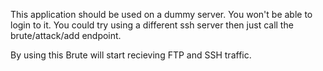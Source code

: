 This application should be used on a dummy server. You won't be able to login to it. You could try using a different ssh server then just call the brute/attack/add endpoint.

By using this Brute will start recieving FTP and SSH traffic.